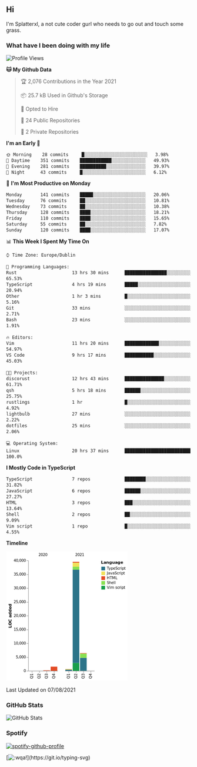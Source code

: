 ## Hi

I'm Splatterxl, a not cute coder gurl who needs to go out and touch some grass.

### What have I been doing with my life
<!--START_SECTION:waka-->
![Profile Views](http://img.shields.io/badge/Profile%20Views-11-blue)

**🐱 My Github Data** 

> 🏆 2,076 Contributions in the Year 2021
 > 
> 📦 25.7 kB Used in Github's Storage 
 > 
> 💼 Opted to Hire
 > 
> 📜 24 Public Repositories 
 > 
> 🔑 2 Private Repositories  
 > 
**I'm an Early 🐤** 

```text
🌞 Morning    28 commits     █░░░░░░░░░░░░░░░░░░░░░░░░   3.98% 
🌆 Daytime    351 commits    ████████████░░░░░░░░░░░░░   49.93% 
🌃 Evening    281 commits    ██████████░░░░░░░░░░░░░░░   39.97% 
🌙 Night      43 commits     █░░░░░░░░░░░░░░░░░░░░░░░░   6.12%

```
📅 **I'm Most Productive on Monday** 

```text
Monday       141 commits    █████░░░░░░░░░░░░░░░░░░░░   20.06% 
Tuesday      76 commits     ██░░░░░░░░░░░░░░░░░░░░░░░   10.81% 
Wednesday    73 commits     ██░░░░░░░░░░░░░░░░░░░░░░░   10.38% 
Thursday     128 commits    ████░░░░░░░░░░░░░░░░░░░░░   18.21% 
Friday       110 commits    ████░░░░░░░░░░░░░░░░░░░░░   15.65% 
Saturday     55 commits     ██░░░░░░░░░░░░░░░░░░░░░░░   7.82% 
Sunday       120 commits    ████░░░░░░░░░░░░░░░░░░░░░   17.07%

```


📊 **This Week I Spent My Time On** 

```text
⌚︎ Time Zone: Europe/Dublin

💬 Programming Languages: 
Rust                     13 hrs 30 mins      ████████████████░░░░░░░░░   65.53% 
TypeScript               4 hrs 19 mins       █████░░░░░░░░░░░░░░░░░░░░   20.94% 
Other                    1 hr 3 mins         █░░░░░░░░░░░░░░░░░░░░░░░░   5.16% 
Git                      33 mins             ░░░░░░░░░░░░░░░░░░░░░░░░░   2.71% 
Bash                     23 mins             ░░░░░░░░░░░░░░░░░░░░░░░░░   1.91%

🔥 Editors: 
Vim                      11 hrs 20 mins      █████████████░░░░░░░░░░░░   54.97% 
VS Code                  9 hrs 17 mins       ███████████░░░░░░░░░░░░░░   45.03%

🐱‍💻 Projects: 
discorust                12 hrs 43 mins      ███████████████░░░░░░░░░░   61.71% 
qsh                      5 hrs 18 mins       ██████░░░░░░░░░░░░░░░░░░░   25.75% 
rustlings                1 hr                █░░░░░░░░░░░░░░░░░░░░░░░░   4.92% 
lightbulb                27 mins             ░░░░░░░░░░░░░░░░░░░░░░░░░   2.22% 
dotfiles                 25 mins             ░░░░░░░░░░░░░░░░░░░░░░░░░   2.06%

💻 Operating System: 
Linux                    20 hrs 37 mins      █████████████████████████   100.0%

```

**I Mostly Code in TypeScript** 

```text
TypeScript               7 repos             ████████░░░░░░░░░░░░░░░░░   31.82% 
JavaScript               6 repos             ██████░░░░░░░░░░░░░░░░░░░   27.27% 
HTML                     3 repos             ███░░░░░░░░░░░░░░░░░░░░░░   13.64% 
Shell                    2 repos             ██░░░░░░░░░░░░░░░░░░░░░░░   9.09% 
Vim script               1 repo              █░░░░░░░░░░░░░░░░░░░░░░░░   4.55%

```


**Timeline**

![Chart not found](https://raw.githubusercontent.com/nearlySplat/nearlySplat/master/charts/bar_graph.png) 


 Last Updated on 07/08/2021
<!--END_SECTION:waka-->


### GitHub Stats
![GitHub Stats](https://github-readme-stats.vercel.app/api?username=nearlySplat&count_private=true&show_icons=true&theme=dark)

### Spotify
[![spotify-github-profile](https://spotify-github-profile.vercel.app/api/view?uid=4bpfhqbsq53u8bm0qckym0pb0&cover_image=true&theme=default)](https://spotify-github-profile.vercel.app/api/view?uid=4bpfhqbsq53u8bm0qckym0pb0&redirect=true)

[![:wqa!](https://readme-typing-svg.herokuapp.com?font=Fira+Code&color=aaaaaa&center=false&vCenter=false&lines=%3Awqa!)](https://git.io/typing-svg)
